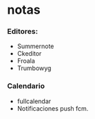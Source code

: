 # notas
### Editores:
* Summernote
* Ckeditor
* Froala
* Trumbowyg

### Calendario
* fullcalendar
* Notificaciones push fcm.
